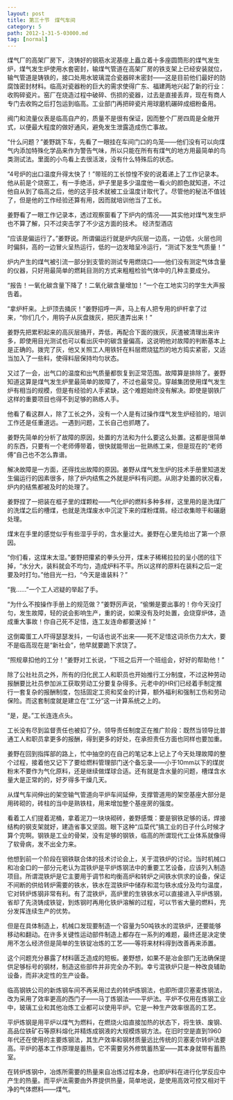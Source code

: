 ```yaml
---
layout: post
title: 第三十节　煤气车间
category: 5
path: 2012-1-31-5-03000.md
tag: [normal]
---
```


煤气厂的高架厂房下，浇铸好的钢筋水泥基座上矗立着十多座圆筒形的煤气发生炉，煤气发生炉使用水套密封，输煤气管道在高架厂房的铁支架上已经安装就位，输气管道是铸铁的，接口处用水玻璃混合瓷器碎末密封――这是目前他们最好的防腐蚀密封材料。临高对瓷器粉的巨大的需求使得广东、福建两地兴起了新的行业：收购碎瓷片。窑厂在烧造过程中破碎、伤损的瓷器，过去是直接丢弃，现在有商人专门去收购之后打包运到临高。工业部门再把碎瓷片用球磨机碾碎成细粉备用。

阀门和流量仪表是临高自产的，质量不是很有保证，因而整个厂房四周是全敞开式，以便最大程度的做好通风，避免发生泄露造成伤亡事故。

“什么问题？”姜野跳下车，先看了一眼挂在车间门口的鸟笼――他们没有可以向煤气内添加特殊化学品来作为警告气味，所以只能在所有有煤气的地方用最简单的鸟类测试法。里面的小鸟看上去很活泼，没有什么特殊后的状态。

“4号炉的出口温度升得太快了！”带班的工长惊惶不安的说着递上了工作记录本。他从前是个烧窑工，有一手绝活，炉子里是多少温度他一看火的颜色就知道，不过他自从到了临高之后，他的这手技术就被工业温度计取代了。尽管他的秘法不值钱了，但是他的工作经验还算有用，因而就培训他当了工长。

姜野看了一眼工作记录本，透过观察窗看了下炉内的情况――其实他对煤气发生炉也不算了解，只不过突击学了不少这方面的技术。 经济型酒店

“应该是偏运行了。”姜野说。所谓偏运行就是炉内灰层一边高，一边低，火层也同时偏斜，高的一边冒火呈热运行，低的一边发暗呈冷运行，“测试下发生气质量！”

炉内产生的煤气被引流一部分到支管的测试专用燃烧口――他们没有测定气体含量的仪器，只好用最简单的燃耗目测的方式来粗粗检验气体中的几种主要成分。

“报告！一氧化碳含量下降了！二氧化碳含量增加！”一个在工地实习的学生大声报告着。

“拿炉杆来。上炉顶去捅灰！”姜野招呼一声，马上有人把专用的炉杆拿了过来，“你们几个，用钩子从灰盘拨灰，把灰渣弄出来！”

姜野先把累积起来的高灰层捅开，弄低，再配合下面的拨灰，灰渣被清理出来许多，即使用目光测试也可以看出灰中的碳含量偏高，这说明他对故障的判断基本上是正确的。拨完了灰，他又关照工人用铁钎在料层燃烧猛烈的地方捣实紧密，又适当加入了一些料，使得料层保持均匀状态。

又过了一会，出气口的温度和出气质量都恢复到正常范围。故障算是排除了。姜野知道这算是煤气发生炉里最简单的故障了，不过也最常见。穿越集团使用煤气发生炉有相当的规模，但是有经验的人手紧缺，这个难题始终没有解决。即使是钢铁厂这样的重要项目也得不到足够的熟练人手。

他看了看这群人，除了工长之外，没有一个人是有过操作煤气发生炉经验的，培训工作还是任重道远。一遇到问题，工长自己也抓瞎了。

姜野先简单的分析了故障的原因，处置的方法和为什么要这么处置。这都是很简单的东西，只要有一个老师傅带着，很快就能带出一批熟练工来，但是现在的“老师傅”自己也不怎么靠谱。

解决故障是一方面，还得找出故障的原因。姜野从煤气发生炉的技术手册里知道发生偏运行的因素很多，除了炉内结焦之外就是炉料有问题。从刚才处置的状况看，炉内的结焦都被及时的处理了。

姜野捏了一把装在框子里的煤颗粒――气化炉的燃料多种多样，这里用的是洗煤厂的洗煤之后的槽煤，也就是洗煤废水中沉淀下来的煤粉煤屑。经过收集晾干和碾磨处理。

煤末在手里的感觉似乎有些湿乎乎的，含水量过大。姜野在心里先给出了第一个原因。

“你们看，这煤末太湿。”姜野把攥紧的拳头分开，煤末子稀稀拉拉的呈小团的往下掉，“水分大，装料就会不均匀，造成炉料不平。所以这样的原料在装料之后一定要及时打匀。”他目光一扫，“今天是谁装料？”

“我……”一个工人迟疑的举起了手。

“为什么不按操作手册上的规范做？”姜野厉声说，“偷懒是要出事的！你今天没打匀，发生故障，轻的说会影响生产，重的说，如果没有及时处置，会烧穿炉体，造成重大事故！你自己死不足惜，连工友连命都要送掉！”

这倒霉蛋工人吓得瑟瑟发抖，一句话也说不出来――死不足惜这词杀伤力太大，要不是临高现在是“新社会”，他早就要跪下求饶了。

“照规章扣他的工分！”姜野对工长说，“下班之后开一个班组会，好好的帮助他！”

除了公社社员之外，所有的归化民工人和职员也开始推行工分制度，不过这种劳动报酬要比社员参加派工获取劳动工分要复杂得多。元老中的HR们已经着手制定推行一套复杂的报酬制度，包括固定工资和奖金的计算，额外福利和强制工伤和劳动保险。而这套制度就是建立在“工分”这一计算系统之上的。

“是，是。”工长连连点头。

工长没有尽到监督责任也被扣了分。领导责任制度正在推广阶段：既然当领导比普通工人和职员拿更多的报酬，得到更多的好处，在承担责任方面也同样也要加重。

姜野在回到指挥部的路上，忙中抽空的在自己的笔记本上记上了今天处理故障的整个过程，接着他又记下了要给燃料管理部门送个备忘录――小于10mm以下的煤炭粉末不要作为气化原料，还是继续做煤球合适。还有就是含水量的问题，槽煤含水量大是正常的的，好歹得多干燥几天。

从煤气车间伸出的架空输气管道向平炉车间延伸，支撑管道用的架空基座大部分是用砖砌的，砖柱的当中是熟铁柱，用来增加整个基座房的强度。

看着工人们提着泥桶，拿着泥刀一块块砌砖，姜野感慨：要是钢铁足够的话，焊接结构的钢支架就好，建造省事又坚固。眼下这种“瓜菜代”搞工业的日子什么时候才算个完啊。钢铁是工业的骨架，没有足够的钢铁，临高的所谓现代工业体系就像得了软骨病，发不出全力来。

他想到前一个阶段在钢铁联合体的技术讨论会上，关于混铁炉的讨论。当时机械口和冶金口的一部分元老认为混铁炉是平炉炼钢法中的重要工艺设备，应该列入制造项目。所谓混铁炉是它主要用于调节和均衡高炉和转炉之间铁水供求的设备，保证不间断的供给转炉需要的铁水，铁水在混铁炉中储存和混匀铁水成分及均匀温度，它对转炉炼钢非常有利。有了混铁炉，高炉里的生铁铁水可以直接进入平炉炼钢，省却了先浇铸成铁锭，到炼钢时再用化铁炉溶解的过程，可以节省大量的燃料，充分发挥连续生产的优势。

但是在具体制造上，机械口发现要制造一个容量为50吨铁水的混铁炉，还要能够移动和翻动。在许多关键性运动部件制造上都存在一系列的难题，最终还是决定使用不怎么经济但是简单的生铁锭冶炼的工艺――等将来材料得到改善再来添置。

这个问题充分暴露了材料匮乏造成的短板。姜野想，如果不是冶金部门无法确保提供足够标号的钢材，制造这些部件并非完全办不到。幸亏混铁炉只是一种改良辅助设备，而非决定性的生产设备。

临高钢铁公司的新炼钢车间不再采用过去的转炉炼钢法，也即所谓贝塞麦炼钢法，改为采用了效率更高的西门子――马丁炼钢法――平炉法。平炉不仅用在炼钢工业中，玻璃工业和其他冶炼工业都可以使用平炉。它是一种生产效率很高的工艺。

平炉炼钢是用平炉以煤气为燃料，在燃烧火焰直接加热的状态下，将生铁、废钢、高品位铁矿石等原料熔化并精炼成钢液的大规模炼钢方法。在旧时空是直到1960年代还在使用的主要炼钢法，其生产效率和钢材质量远比传统的贝塞麦尔转炉法要高。平炉的基本工作原理是蓄热，它不需要另外修筑蓄热室――其本身就带有蓄热室。

在转炉炼钢中，冶炼所需要的热量来自冶炼过程本身，也即炉料在进行化学反应中产生的热量。而平炉法需要由外界提供热量，简单地说，是使用高效可控又相对干净的气体燃料――煤气。